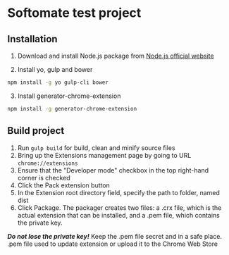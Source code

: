 # Softomate test project

## Installation

1. Download and install Node.js package from [Node.js official website](https://nodejs.org/en/)

2. Install yo, gulp and bower
```bash
npm install -g yo gulp-cli bower
```

3. Install generator-chrome-extension
```bash
npm install -g generator-chrome-extension
```

## Build project
1. Run `gulp build` for build, clean and minify source files
2. Bring up the Extensions management page by going to URL `chrome://extensions`
3. Ensure that the "Developer mode" checkbox in the top right-hand corner is checked
4. Click the Pack extension button
5. In the Extension root directory field, specify the path to folder, named dist
6. Click Package. The packager creates two files: a .crx file, which is the actual extension that can be installed, and a .pem file, which contains the private key.

***Do not lose the private key!*** Keep the .pem file secret and in a safe place. .pem file used to update extension or upload it to the Chrome Web Store
